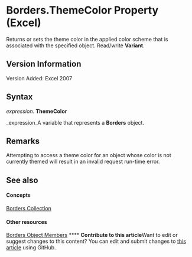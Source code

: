 
# Borders.ThemeColor Property (Excel)

Returns or sets the theme color in the applied color scheme that is associated with the specified object. Read/write  **Variant**.


## Version Information

Version Added: Excel 2007 


## Syntax

 _expression_. **ThemeColor**

 _expression_A variable that represents a  **Borders** object.


## Remarks

Attempting to access a theme color for an object whose color is not currently themed will result in an invalid request run-time error.


## See also


#### Concepts


 [Borders Collection](adb6efd6-73b6-e620-e9be-f4a42bc52ae8.md)
#### Other resources


 [Borders Object Members](8fb1ee1d-8e09-0b65-a9a3-4f278f6f9164.md)
****   **Contribute to this article**Want to edit or suggest changes to this content? You can edit and submit changes to  [this article](https://github.com/jhershey00/VBA_Excel_Test/OpenXMLCon/articles/ca1d3f82-af14-f5be-71f3-3ba0c340ebbf.md) using GitHub.

